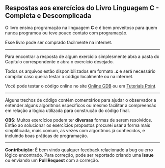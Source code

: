 ## Respostas aos exercícios do Livro Linguagem C - Completa e Descomplicada

O livro ensina programação na linguagem **C** e é bem proveitoso para quem nunca programou ou teve pouco
contato com programação.

Esse livro pode ser comprado facilmente na internet.

---
Para encontrar a resposta de algum exercício simplesmente abra a pasta do Capítulo correspondente e abra o exercício desejado.

Todos os arquivos estão disponibilizados em formato **.c** e será necessário compilar caso queira testar o código localmente ou na internet.

Você pode testar o código online no site [Online GDB](https://www.onlinegdb.com/online_c_compiler) ou em [Tutorials Point](https://www.tutorialspoint.com/compile_c_online.php).

---

Alguns trechos de código contém comentários para ajudar o observador a entender alguns algoritmos específicos ou mesmo facilitar a compreensão em relação a lógica
utilizada para construção do código final.

**OBS**: Muitos exercícios podem ter **diversas** formas de serem resolvidos. Então ao solucionar os exercícios propostos procurei usar a forma mais simplificada, mais comum, as vezes com algoritmos já conhecidos, e incluindo boas práticas de programação.

---

**Contribuição:**
É bem vindo qualquer feedback relacionado a bug ou erro lógico encontrado. 
Para correção, pode ser reportado criando uma **Issue** ou enviando um **Pull Request** com a correção.